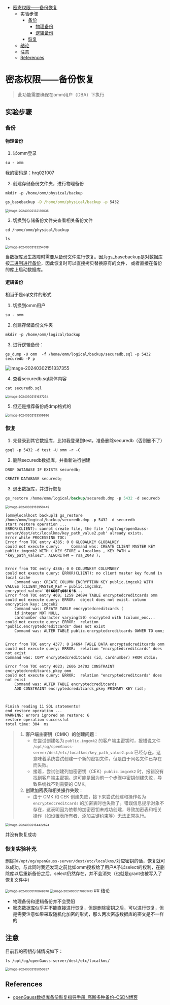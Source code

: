 - [密态权限——备份恢复](#密态权限备份恢复)
  - [实验步骤](#实验步骤)
    - [备份](#备份)
      - [物理备份](#物理备份)
      - [逻辑备份](#逻辑备份)
    - [恢复](#恢复)
  - [结论](#结论)
  - [注意](#注意)
  - [References](#references)

# 密态权限——备份恢复

> 此功能需要确保在omm用户（DBA）下执行

## 实验步骤

### 备份

#### 物理备份

1. 以omm登录

```
su - omm 
```

  我的密码是：hrq021007

2. 创建存储备份文件夹，进行物理备份

```shell
mkdir -p /home/omm/physical/backup
```

```cmd
gs_basebackup -D /home/omm/physical/backup -p 5432
```

<img src="密态权限-备份恢复.assets/image-20240302132136035.png" alt="image-20240302132136035" style="zoom:67%;" />

3. 切换到存储备份文件夹查看相关备份文件

```shell
cd /home/omm/physical/backup
```

```shell
ls
```

<img src="密态权限-备份恢复.assets/image-20240302132254018.png" alt="image-20240302132254018" style="zoom:67%;" />

当数据库发生故障时需要从备份文件进行恢复。因为gs_basebackup是对数据库按<u>二进制进行备份</u>，因此恢复时可以直接拷贝替换原有的文件， 或者直接在备份的库上启动数据库。

#### 逻辑备份

  相当于是sql文件的形式

1. 切换到omm用户

```
su - omm              
```

2. 创建存储备份文件夹

```
mkdir -p /home/omm/logical/backup
```

3. 进行逻辑备份：

```
gs_dump -U omm  -f /home/omm/logical/backup/securedb.sql -p 5432 securedb -F p
```

![image-20240302151337355](密态权限-备份恢复.assets/image-20240302151337355.png)

4. 查看securedb.sql具体内容

```
cat securedb.sql
```

<img src="密态权限-备份恢复.assets/image-20240302151637234.png" alt="image-20240302151637234" style="zoom:67%;" />

5. 但还是推荐备份成dmp格式的

<img src="密态权限-备份恢复.assets/image-20240302153509996.png" alt="image-20240302153509996" style="zoom:67%;" />

### 恢复

1. 先登录到其它数据库，比如我登录到test，准备删除securedb（否则删不了）

```
gsql -p 5432 -d test -U omm -r -C
```

2. 删除securedb数据库，并重新进行创建

```
DROP DATABASE IF EXISTS securedb;
```

```
CREATE DATABASE securedb;
```

3. 退出数据库，并进行恢复

```sql
gs_restore /home/omm/logical/backup/securedb.dmp -p 5432 -d securedb
```

<img src="密态权限-备份恢复.assets/image-20240302153950449.png" alt="image-20240302153950449" style="zoom:67%;" />

```
[omm@localhost backup]$ gs_restore /home/omm/logical/backup/securedb.dmp -p 5432 -d securedb
start restore operation ...
ERROR(CLIENT): cannot create file, the file '/opt/og/openGauss-server/dest/etc/localkms/key_path_value2.pub' already exists.
Error while PROCESSING TOC:
Error from TOC entry 4385; 0 0 GLOBALKEY GLOBALKEY 
could not execute query:     Command was: CREATE CLIENT MASTER KEY public.imgcmk2 WITH ( KEY_STORE = localkms , KEY_PATH = "key_path_value2", ALGORITHM = rsa_2048 );


Error from TOC entry 4386; 0 0 COLUMNKEY COLUMNKEY 
could not execute query: ERROR(CLIENT): no client master key found in local cache
    Command was: CREATE COLUMN ENCRYPTION KEY public.imgcek2 WITH VALUES (CLIENT_MASTER_KEY = public.imgcmk2, encrypted_value='`�t���Tq��t�!�...
Error from TOC entry 469; 1259 24694 TABLE encryptedcreditcards omm
could not execute query: ERROR:  object does not exist. column encryption key: imgcek2
    Command was: CREATE TABLE encryptedcreditcards (
    id integer NOT NULL,
    cardnumber character varying(50) encrypted with (column_enc...
could not execute query: ERROR:  relation "public.encryptedcreditcards" does not exist
    Command was: ALTER TABLE public.encryptedcreditcards OWNER TO omm;


Error from TOC entry 4377; 0 24694 TABLE DATA encryptedcreditcards omm
could not execute query: ERROR:  relation "encryptedcreditcards" does not exist
Command was: COPY encryptedcreditcards (id, cardnumber) FROM stdin;

Error from TOC entry 4023; 2606 24702 CONSTRAINT encryptedcreditcards_pkey omm
could not execute query: ERROR:  relation "encryptedcreditcards" does not exist
    Command was: ALTER TABLE encryptedcreditcards
    ADD CONSTRAINT encryptedcreditcards_pkey PRIMARY KEY (id);



Finish reading 11 SQL statements!
end restore operation ...
WARNING: errors ignored on restore: 6
restore operation successful
total time: 304  ms
```

> 1. **客户端主密钥（CMK）的创建问题**：
>    - 在尝试创建名为 `public.imgcmk2` 的客户端主密钥时，报错说文件 `/opt/og/openGauss-server/dest/etc/localkms/key_path_value2.pub` 已经存在。这意味着系统尝试创建一个新的密钥文件，但是由于同名文件已存在而失败。
>    - 接着，尝试创建列加密密钥（CEK）`public.imgcek2` 时，报错没有找到客户端主密钥。这可能是因为前一个步骤中密钥创建失败，导致系统找不到需要的 CMK。
> 2. **创建加密表和相关操作失败**：
>    - 由于 CMK 和 CEK 创建失败，接下来尝试创建和操作名为 `encryptedcreditcards` 的加密表时也失败了。错误信息提示对象不存在，这表明因为依赖的加密密钥未成功创建，导致加密表和相关操作（如设置表所有者、添加主键约束等）无法正常执行。

<img src="密态权限-备份恢复.assets/image-20240302154422624.png" alt="image-20240302154422624" style="zoom:67%;" />

  并没有恢复成功
### 恢复实验补充

  删除掉`/opt/og/openGauss-server/dest/etc/localkms/`对应密钥的话，恢复就可以成功，与此同时我还发现之前比如omm授权给了用户A予以select的权利，在删除库以后重新备份之后，select仍然存在，并不会消失（也就是grant也被写入了恢复文件中）

<img src="密态权限-备份恢复.assets/image-20240305170849870.png" alt="image-20240305170849870" style="zoom:67%;" />

<img src="密态权限-备份恢复.assets/image-20240305170931413.png" alt="image-20240305170931413" style="zoom:67%;" />
## 结论

- 物理备份和逻辑备份并不会受阻
- 密态数据库似乎并不能直接进行恢复，但是删除密钥之后，可以进行恢复，但是需要注意如果采取随机化加密的形式，那么两次密态数据库的密文是不一样的

## 注意

目前我的密钥存储情况如下：

```
ls /opt/og/openGauss-server/dest/etc/localkms/
```

<img src="密态权限-备份恢复.assets/image-20240302155050837.png" alt="image-20240302155050837" style="zoom:67%;" />

## References

- [openGauss数据库备份恢复指导手册_高斯多种备份-CSDN博客](https://blog.csdn.net/GaussDB/article/details/122920923)
